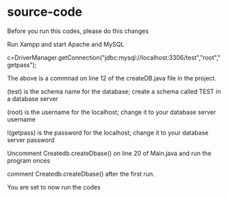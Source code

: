 # source-code
Before you run this codes, please do this changes 

Run Xampp and start Apache and MySQL

 c=DriverManager.getConnection("jdbc:mysql://localhost:3306/test","root","getpass");
 
 The above is a commnad on line 12 of the createDB.java file in the project.
 
 (test) is the schema name for the database; create a schema called TEST in a database server
 
 (root) is the username for the localhost; change it to your database server username
 
I(getpass) is the password for the localhost; change it to your database server password
 
 Uncomment Createdb.createDbase() on line 20 of Main.java and run the program onces
 
 comment Createdb.createDbase() after the first run.
 
 You are set to now run the codes
 
 
